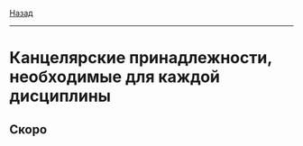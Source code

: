 [Назад](../README.md)
***
# Канцелярские принадлежности, необходимые для каждой дисциплины 
## Скоро
